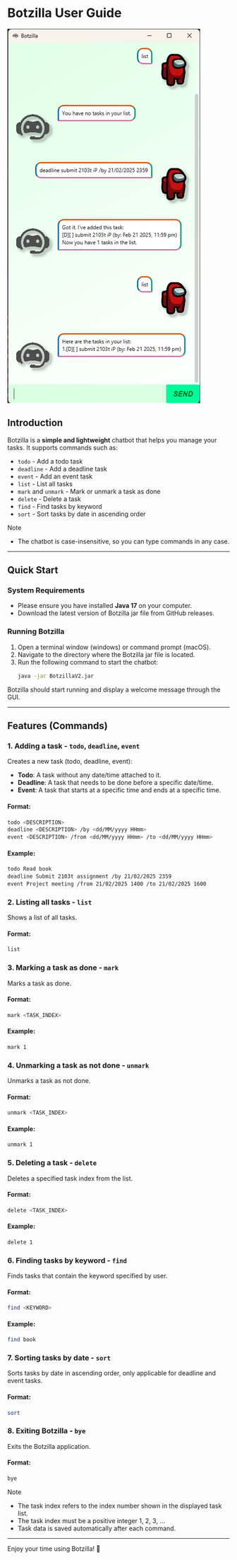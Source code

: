 # Botzilla User Guide

![Ui.png](Ui.png)

## Introduction
Botzilla is a **simple and lightweight** chatbot that helps you manage your tasks. It supports commands such as:
- `todo` - Add a todo task
- `deadline` - Add a deadline task
- `event` - Add an event task
- `list` - List all tasks
- `mark` and `unmark` - Mark or unmark a task as done
- `delete` - Delete a task
- `find` - Find tasks by keyword
- `sort` - Sort tasks by date in ascending order

> [!NOTE]
> 
> - The chatbot is case-insensitive, so you can type commands in any case.

---

## Quick Start

### System Requirements
- Please ensure you have installed **Java 17** on your computer.
- Download the latest version of Botzilla jar file from GitHub releases.

### Running Botzilla
1. Open a terminal window (windows) or command prompt (macOS).
2. Navigate to the directory where the Botzilla jar file is located.
3. Run the following command to start the chatbot:
    ```bash
    java -jar BotzillaV2.jar
    ```

Botzilla should start running and display a welcome message through the GUI.   

---

## Features (Commands)

### 1. Adding a task - `todo`, `deadline`, `event`
Creates a new task (todo, deadline, event):
- **Todo**: A task without any date/time attached to it.
- **Deadline**: A task that needs to be done before a specific date/time.
- **Event**: A task that starts at a specific time and ends at a specific time.

#### Format:
```bash
todo <DESCRIPTION>
deadline <DESCRIPTION> /by <dd/MM/yyyy HHmm>
event <DESCRIPTION> /from <dd/MM/yyyy HHmm> /to <dd/MM/yyyy HHmm>
```
#### Example:
```bash
todo Read book
deadline Submit 2103t assignment /by 21/02/2025 2359
event Project meeting /from 21/02/2025 1400 /to 21/02/2025 1600
```

### 2. Listing all tasks - `list`
Shows a list of all tasks.
#### Format:
```bash
list
```

### 3. Marking a task as done - `mark`
Marks a task as done.
#### Format:
```bash
mark <TASK_INDEX>
```
#### Example:
```bash
mark 1
```

### 4. Unmarking a task as not done - `unmark`
Unmarks a task as not done.
#### Format:
```bash
unmark <TASK_INDEX>
```
#### Example:
```bash
unmark 1
```

### 5. Deleting a task - `delete`
Deletes a specified task index from the list.
#### Format:
```bash
delete <TASK_INDEX>
```
#### Example:
```bash
delete 1
```

### 6. Finding tasks by keyword - `find`
Finds tasks that contain the keyword specified by user.
#### Format:
```bash
find <KEYWORD>
```
#### Example:
```bash
find book
```

### 7. Sorting tasks by date - `sort`
Sorts tasks by date in ascending order, only applicable for deadline and event tasks.
#### Format:
```bash
sort
```

### 8. Exiting Botzilla - `bye`
Exits the Botzilla application.
#### Format:
```bash
bye
```

> [!NOTE]
> 
> - The task index refers to the index number shown in the displayed task list.
> - The task index must be a positive integer 1, 2, 3, …
> - Task data is saved automatically after each command.

---
Enjoy your time using Botzilla! 🤖